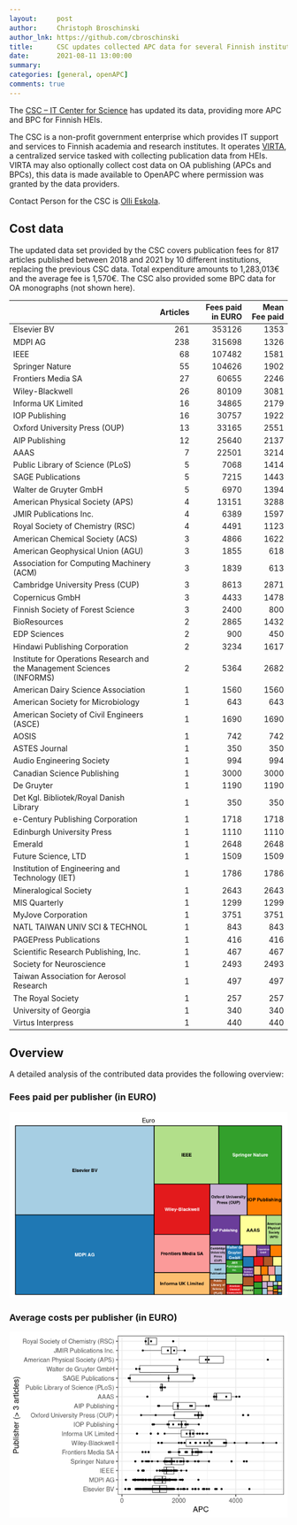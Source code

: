 ```yaml
---
layout:     post
author:     Christoph Broschinski
author_lnk: https://github.com/cbroschinski
title:      CSC updates collected APC data for several Finnish institutions
date:       2021-08-11 13:00:00
summary:    
categories: [general, openAPC]
comments: true
---
```





The [CSC – IT Center for Science](https://www.csc.fi/en/home) has updated its data, providing more APC and BPC for Finnish HEIs.

The CSC is a non-profit government enterprise which provides IT support and services to Finnish academia and research institutes. It operates [VIRTA](https://wiki.eduuni.fi/display/cscvirtajtp/VIRTA+in+English), a centralized service tasked with collecting publication data from HEIs. VIRTA may also optionally collect cost data on OA publishing (APCs and BPCs), this data is made available to OpenAPC where permission was granted by the data providers.

Contact Person for the CSC is [Olli Eskola](mailto:olli.eskola@csc.fi).

## Cost data




The updated data set provided by the CSC covers publication fees for 817 articles published between 2018 and 2021 by 10 different institutions, replacing the previous CSC data. Total expenditure amounts to 1,283,013€ and the average fee is 1,570€. The CSC also provided some BPC data for OA monographs (not shown here).



|                                                                        | Articles| Fees paid in EURO| Mean Fee paid|
|:-----------------------------------------------------------------------|--------:|-----------------:|-------------:|
|Elsevier BV                                                             |      261|            353126|          1353|
|MDPI AG                                                                 |      238|            315698|          1326|
|IEEE                                                                    |       68|            107482|          1581|
|Springer Nature                                                         |       55|            104626|          1902|
|Frontiers Media SA                                                      |       27|             60655|          2246|
|Wiley-Blackwell                                                         |       26|             80109|          3081|
|Informa UK Limited                                                      |       16|             34865|          2179|
|IOP Publishing                                                          |       16|             30757|          1922|
|Oxford University Press (OUP)                                           |       13|             33165|          2551|
|AIP Publishing                                                          |       12|             25640|          2137|
|AAAS                                                                    |        7|             22501|          3214|
|Public Library of Science (PLoS)                                        |        5|              7068|          1414|
|SAGE Publications                                                       |        5|              7215|          1443|
|Walter de Gruyter GmbH                                                  |        5|              6970|          1394|
|American Physical Society (APS)                                         |        4|             13151|          3288|
|JMIR Publications Inc.                                                  |        4|              6389|          1597|
|Royal Society of Chemistry (RSC)                                        |        4|              4491|          1123|
|American Chemical Society (ACS)                                         |        3|              4866|          1622|
|American Geophysical Union (AGU)                                        |        3|              1855|           618|
|Association for Computing Machinery (ACM)                               |        3|              1839|           613|
|Cambridge University Press (CUP)                                        |        3|              8613|          2871|
|Copernicus GmbH                                                         |        3|              4433|          1478|
|Finnish Society of Forest Science                                       |        3|              2400|           800|
|BioResources                                                            |        2|              2865|          1432|
|EDP Sciences                                                            |        2|               900|           450|
|Hindawi Publishing Corporation                                          |        2|              3234|          1617|
|Institute for Operations Research and the Management Sciences (INFORMS) |        2|              5364|          2682|
|American Dairy Science Association                                      |        1|              1560|          1560|
|American Society for Microbiology                                       |        1|               643|           643|
|American Society of Civil Engineers (ASCE)                              |        1|              1690|          1690|
|AOSIS                                                                   |        1|               742|           742|
|ASTES Journal                                                           |        1|               350|           350|
|Audio Engineering Society                                               |        1|               994|           994|
|Canadian Science Publishing                                             |        1|              3000|          3000|
|De Gruyter                                                              |        1|              1190|          1190|
|Det Kgl. Bibliotek/Royal Danish Library                                 |        1|               350|           350|
|e-Century Publishing Corporation                                        |        1|              1718|          1718|
|Edinburgh University Press                                              |        1|              1110|          1110|
|Emerald                                                                 |        1|              2648|          2648|
|Future Science, LTD                                                     |        1|              1509|          1509|
|Institution of Engineering and Technology (IET)                         |        1|              1786|          1786|
|Mineralogical Society                                                   |        1|              2643|          2643|
|MIS Quarterly                                                           |        1|              1299|          1299|
|MyJove Corporation                                                      |        1|              3751|          3751|
|NATL TAIWAN UNIV SCI & TECHNOL                                          |        1|               843|           843|
|PAGEPress Publications                                                  |        1|               416|           416|
|Scientific Research Publishing, Inc.                                    |        1|               467|           467|
|Society for Neuroscience                                                |        1|              2493|          2493|
|Taiwan Association for Aerosol Research                                 |        1|               497|           497|
|The Royal Society                                                       |        1|               257|           257|
|University of Georgia                                                   |        1|               340|           340|
|Virtus Interpress                                                       |        1|               440|           440|

## Overview

A detailed analysis of the contributed data provides the following overview:

### Fees paid per publisher (in EURO)

![plot of chunk tree_csc_2021_08_11_full](/figure/tree_csc_2021_08_11_full-1.png)

###  Average costs per publisher (in EURO)

![plot of chunk box_csc_2021_08_11_publisher_full](/figure/box_csc_2021_08_11_publisher_full-1.png)
